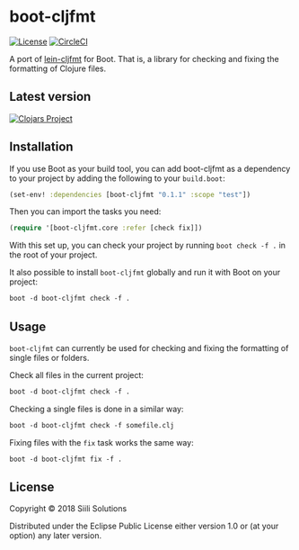 # boot-cljfmt

[![License](https://img.shields.io/badge/License-EPL%201.0-red.svg)](https://opensource.org/licenses/EPL-1.0)
[![CircleCI](https://img.shields.io/circleci/project/github/siilisolutions/boot-cljfmt.svg)](https://circleci.com/gh/siilisolutions/boot-cljfmt)

A port of [lein-cljfmt](https://github.com/weavejester/cljfmt) for Boot.
That is, a library for checking and fixing the formatting of Clojure files.

## Latest version

[![Clojars Project](https://img.shields.io/clojars/v/boot-cljfmt.svg)](https://clojars.org/boot-cljfmt)

## Installation

If you use Boot as your build tool, you can add boot-cljfmt as a dependency to your project by adding 
the following to your `build.boot`:

```clojure
(set-env! :dependencies [boot-cljfmt "0.1.1" :scope "test"])
```

Then you can import the tasks you need:
```clojure
(require '[boot-cljfmt.core :refer [check fix]])
```

With this set up, you can check your project by running `boot check -f .` in the
root of your project.

It also possible to install `boot-cljfmt` globally and run it with Boot on your project:

```clojure
boot -d boot-cljfmt check -f .
```

## Usage

`boot-cljfmt` can currently be used for checking and fixing the formatting of single files or folders.

Check all files in the current project:
```clojure
boot -d boot-cljfmt check -f .
```

Checking a single files is done in a similar way:
```clojure
boot -d boot-cljfmt check -f somefile.clj
```

Fixing files with the `fix` task works the same way:
```clojure
boot -d boot-cljfmt fix -f .
```

## License

Copyright © 2018 Siili Solutions

Distributed under the Eclipse Public License either version 1.0 or (at
your option) any later version.
